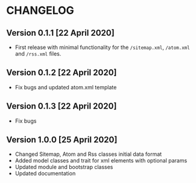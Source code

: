 # CHANGELOG

## Version 0.1.1 [22 April 2020]

- First release with minimal functionality for the `/sitemap.xml`, `/atom.xml` and `/rss.xml` files.

## Version 0.1.2 [22 April 2020]

- Fix bugs and updated atom.xml template

## Version 0.1.3 [22 April 2020]

- Fix bugs

## Version 1.0.0 [25 April 2020]

- Changed Sitemap, Atom and Rss classes initial data format
- Added model classes and trait for xml elements with optional params
- Updated module and bootstrap classes
- Updated documentation